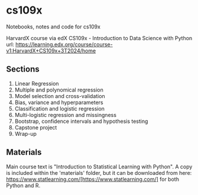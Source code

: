 # cs109x
Notebooks, notes and code for cs109x

HarvardX course via edX
CS109x - Introduction to Data Science with Python
url: https://learning.edx.org/course/course-v1:HarvardX+CS109x+3T2024/home

## Sections
1. Linear Regression
2. Multiple and polynomical regression
3. Model selection and cross-validation
4. Bias, variance and hyperparameters
5. Classification and logistic regression
6. Multi-logistic regression and missingness
7. Bootstrap, confidence intervals and hypothesis testing
8. Capstone project
9. Wrap-up

## Materials
Main course text is "Introduction to Statistical Learning with Python". A copy is included within the 'materials' folder, but it can be downloaded from here: https://www.statlearning.com/[https://www.statlearning.com/] for both Python and R.
